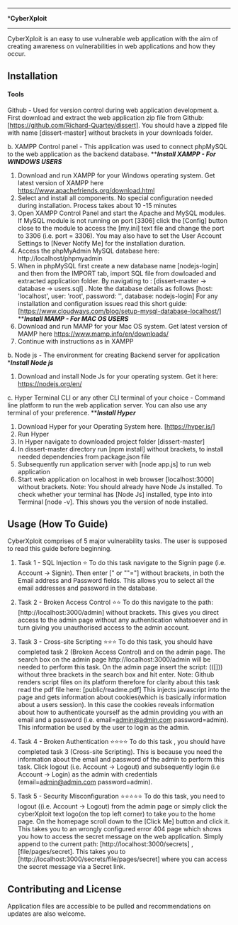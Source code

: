 ********************************************
*****************CyberXploit****************
********************************************


CyberXploit is an easy to use vulnerable web application with the aim of creating awareness
on vulnerabilities in web applications and how they occur.



## Installation
#### Tools ####
 Github - Used for version control during web application development
a. First download and extract the web application zip file from Github: [https://github.com/Richard-Quartey/dissert]. You should have a zipped file with name [dissert-master] without brackets in your downloads folder. 

b. XAMPP Control panel - This application was used to connect phpMySQL to the web application as the
backend database.
*********Install XAMPP - For WINDOWS USERS*******
1. Download and run XAMPP for your Windows operating system. Get latest version of XAMPP here https://www.apachefriends.org/download.html
2. Select and install all components. No special configuration needed during installation. Process takes about 10 -15 minutes
3. Open XAMPP Control Panel and start the Apache and MySQL modules. If MySQL module is not running on port [3306] click the [Config] button close to the module to access the [my.ini] text file and change the port to 3306 (i.e. port = 3306). You may also have to set the User Account Settings to [Never Notify Me] for the
installation duration.
4. Access the phpMyAdmin MySQL database here: http://localhost/phpmyadmin
5. When in phpMySQL first create a new database name [nodejs-login] and then from the IMPORT tab, import SQL file from dowloaded and extracted application folder. By navigating to : [dissert-master -> database -> users.sql] . Note the database details as follows [host: 'localhost', user: 'root', password: '', database: nodejs-login]
For any installation and configuration issues read this short guide: [https://www.cloudways.com/blog/setup-mysql-database-localhost/]
*********Install MAMP - For MAC OS USERS*******
1. Download and run MAMP for your Mac OS system. Get latest version of MAMP here https://www.mamp.info/en/downloads/
2. Continue with instructions as in XAMPP 

b.  Node js - The environment for creating Backend server for application
********Install Node js*******
1. Download and install Node Js for your operating system. Get it here: https://nodejs.org/en/


c. Hyper Terminal CLI or any other CLI terminal of your choice - Command line platform to run the web application server. You can also use any terminal of your preference.
*********Install Hyper*******
1. Download Hyper for your Operating System here. [https://hyper.is/]
2. Run Hyper
3. In Hyper navigate to downloaded project folder [dissert-master]
4. In dissert-master directory run [npm install]  without brackets, to install needed dependencies from package.json file
5. Subsequently run application server with [node app.js] to run web application
6. Start web application on localhost in web browser [localhost:3000] without brackets.
Note: You should already have Node Js installed. To check whether your terminal has [Node Js] installed, type into into Terminal [node -v]. This shows you the version of node installed.



## Usage (How To Guide)
CyberXploit comprises of 5 major vulnerability tasks. The user is supposed to read this guide before beginning.

1. Task 1 - SQL Injection ⭐
To do this task navigate to the Signin page (i.e. Account -> Signin). Then enter
[" or ""="] without brackets, in both the Email address and Password fields. This allows you to select all the email addresses and password in the database.


2. Task 2 - Broken Access Control ⭐⭐
To do this navigate to the path: [http://localhost:3000/admin] without brackets. This gives you direct access to the admin page without any authentication whatsoever and in turn giving you unauthorised access to the admin account.


3. Task 3 - Cross-site Scripting ⭐⭐⭐
To do this task, you should have completed task 2 (Broken Access Control) and on the admin page. The search box on the admin page
http://localhost:3000/admin will be needed to perform this task. On the admin page insert the script:
(([<img src onerror="alert(document.cookies)">])) without three brackets in the search box and hit enter.
Note: Github renders script files on its platform therefore for clarity about this task read the pdf file here: [public/readme.pdf] This injects
javascript into the page and gets information about cookies(which is basically information about a users session).
 In this case the cookies reveals information about how to authenticate yourself as the admin providing you with
 an email and a password (i.e. email=admin@admin.com  password=admin). This information be used by the user
 to login as the admin. 


4. Task 4 - Broken Authentication ⭐⭐⭐⭐
To do this task , you should have completed task 3 (Cross-site Scripting). This is because you need the information
about the email and password of the admin to perform this task. Click logout (i.e. Account -> Logout) and
subsequently login (i.e Account -> Login) as the admin with credentials (email=admin@admin.com  password=admin).

5. Task 5 - Security Misconfiguration ⭐⭐⭐⭐⭐
To do this task, you need to logout ((i.e. Account -> Logout) from the admin page or simply click the
cyberXploit text logo(on the top left corner) to take you to the home page. On the homepage scroll down to the [Click Me] button and click it.
This takes you to an wrongly configured error 404 page which shows you how to access the secret message on the web application.
Simply append to the current path: [http://localhost:3000/secrets] , [file/pages/secret]. This takes you to
[http://localhost:3000/secrets/file/pages/secret] where you can access the secret message via a Secret link.



## Contributing and License
Application files are accessible to be pulled and recommendations on updates are also welcome.
